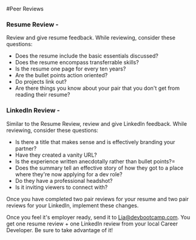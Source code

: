 #Peer Reviews

### Resume Review -
Review and give resume feedback. While reviewing, consider these questions:

- Does the resume include the basic essentials discussed?
- Does the resume encompass transferrable skills?
- Is the resume one page for every ten years?
- Are the bullet points action oriented?
- Do projects link out?
- Are there things you know about your pair that you don't get from reading their resume?



### LinkedIn Review -

Similar to the Resume Review, review and give LinkedIn feedback. While reviewing, consider these questions:

- Is there a title that makes sense and is effectively branding your partner?
- Have they created a vanity URL?
- Is the experience written anecdotally rather than bullet points?=
- Does the summary tell an effective story of how they got to a place where they're now applying for a dev role?
- Do they have a professional headshot?
- Is it inviting viewers to connect with?

Once you have completed two pair reviews for your resume and two pair reviews for your LinkedIn, implement these changes.

Once you feel it's employer ready, send it to Lia@devbootcamp.com. You get one resume review + one LinkedIn review from your local Career Developer. Be sure to take advantage of it!
